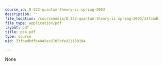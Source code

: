 ```yaml
---
course_id: 8-322-quantum-theory-ii-spring-2003
description: ''
file_location: /coursemedia/8-322-quantum-theory-ii-spring-2003/33fbadbdfb4049ec8705bfa9211591b4_ps4.pdf
file_type: application/pdf
layout: pdf
title: ps4.pdf
type: course
uid: 33fbadbdfb4049ec8705bfa9211591b4

---
```

None